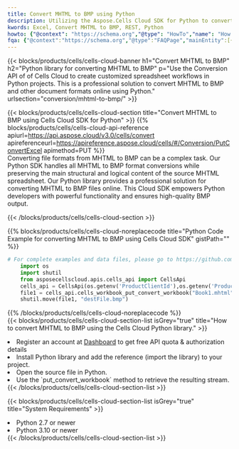 ```yaml
---
title: Convert MHTML to BMP using Python 
description: Utilizing the Aspose.Cells Cloud SDK for Python to convert a MHTML format file to a BMP format file. 
kwords: Excel, Convert MHTML to BMP, REST, Python
howto: {"@context": "https://schema.org","@type": "HowTo","name": "How to convert MHTML to BMP using the Cells Cloud Python library.","description": "How to convert MHTML to BMP using the Cells Cloud Python library.","image": {"@type": "ImageObject"},"url": "/python/conversion/mhtml-to-bmp/","step": [{ "@type": "HowToStep","name": "How to convert MHTML to BMP using the Cells Cloud Python library. step 1", "image": {"@type": "ImageObject",},"url": "/python/conversion/mhtml-to-bmp/","text": "Register an account at <a href='https://dashboard.aspose.cloud/'>Dashboard</a> to get free API quota & authorization details",},{ "@type": "HowToStep","name": "How to convert MHTML to BMP using the Cells Cloud Python library. step 1", "image": {"@type": "ImageObject",},"url": "/python/conversion/mhtml-to-bmp/","text": "Install Python library and add the reference (import the library) to your project.",},{ "@type": "HowToStep","name": "How to convert MHTML to BMP using the Cells Cloud Python library. step 1", "image": {"@type": "ImageObject",},"url": "/python/conversion/mhtml-to-bmp/","text": "Open the source file in Python.",},{ "@type": "HowToStep","name": "How to convert MHTML to BMP using the Cells Cloud Python library. step 1", "image": {"@type": "ImageObject",},"url": "/python/conversion/mhtml-to-bmp/","text": "Use the `put_convert_workbook` method to retrieve the resulting stream.",}, ],"supply": {"@type": "HowToSupply","name": "document"},"tool": [{"@type": "HowToTool","name": "PyCharm, Visual Studio Code, Sublime, Eclipse"},{"@type": "HowToTool","name": "Aspose Cells"}],"totalTime": "PT6M"}
fqa: {"@context":"https://schema.org","@type":"FAQPage","mainEntity":[{"@type":"Question","name":"Why convert file formats in C# using REST API?","acceptedAnswer":{"@type":"Answer","text":"Documents are encoded in many ways, and some files may be incompatible with the software you use. To open and read such files, just convert them to appropriate file formats.<br/><ol><li>Install .NET SDK and add the reference (import the library) to your project.</li><li>Open the source file in C# using REST API.</li><li>Call the PutConvertWorkbookRequest() method, passing an output filename with required extension.</li><li>Get the result of conversion as a separate file.</li></ol>"}},{"@type":"Question","name":"What file formats can I convert with your C# library?","acceptedAnswer":{"@type":"Answer","text":"We support a variety of file formats for conversion using .NET library, including XLSX, Excel, xls , PDF, CSV, HTML, Markdown, XML, PNG, JPG, TIFF, Json, TXT and many more."}},{"@type":"Question","name":"What is the maximum allowed file size for conversion using this .NET library?","acceptedAnswer":{"@type":"Answer","text":"There are no file size limits for format conversions using .NET library."}}]}
---
```



{{< blocks/products/cells/cells-cloud-banner h1="Convert MHTML to BMP" h2="Python library for converting MHTML to BMP" p="Use the Conversion API of of Cells Cloud to create customized spreadsheet workflows in Python projects. This is a professional solution to convert MHTML to BMP and other document formats online using Python." urlsection="conversion/mhtml-to-bmp/" >}}

{{< blocks/products/cells/cells-cloud-section  title="Convert MHTML to BMP using Cells Cloud SDK for Python" >}}
{{% blocks/products/cells/cells-cloud-api-reference  apiurl=https://api.aspose.cloud/v3.0/cells/convert  apireferenceurl=https://apireference.aspose.cloud/cells/#/Conversion/PutConvertExcel  apimethod=PUT %}}
<br/>
Converting file formats from MHTML to BMP can be a complex task. Our Python SDK handles all MHTML to BMP format conversions while preserving the main structural and logical content of the source MHTML spreadsheet. Our Python library provides a professional solution for converting MHTML to BMP files online. This Cloud SDK empowers Python developers with powerful functionality and ensures high-quality BMP output.

{{< /blocks/products/cells/cells-cloud-section >}}

{{% blocks/products/cells/cells-cloud-noreplacecode title="Python Code Example for converting MHTML to BMP using Cells Cloud SDK" gistPath="" %}}
 
```python
# For complete examples and data files, please go to https://github.com/aspose-cells-cloud/aspose-cells-cloud-python/
    import os
    import shutil
    from asposecellscloud.apis.cells_api import CellsApi
    cells_api = CellsApi(os.getenv('ProductClientId'),os.getenv('ProductClientSecret'))
    file1 = cells_api.cells_workbook_put_convert_workbook("Book1.mhtml",format="bmp")
    shutil.move(file1, "destFile.bmp")     
```
 
{{% /blocks/products/cells/cells-cloud-noreplacecode  %}}
<br/>
{{< blocks/products/cells/cells-cloud-section-list isGrey="true"  title="How to convert MHTML to BMP using the Cells Cloud Python library." >}}
<li>Register an account at <a href="https://dashboard.aspose.cloud/">Dashboard</a> to get free API quota & authorization details</li>
<li>Install Python library and add the reference (import the library) to your project.</li>
<li>Open the source file in Python.</li>
<li>Use the `put_convert_workbook` method to retrieve the resulting stream.</li>
{{< /blocks/products/cells/cells-cloud-section-list >}}

{{< blocks/products/cells/cells-cloud-section-list isGrey="true"  title="System Requirements" >}}
<li>Python 2.7 or newer</li>
<li>Python 3.10 or newer</li>
{{< /blocks/products/cells/cells-cloud-section-list >}}
